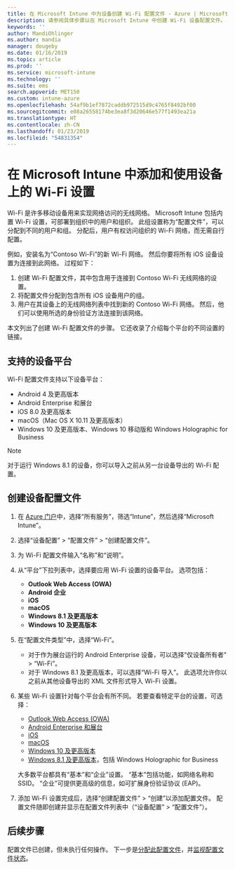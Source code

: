 ```yaml
---
title: 在 Microsoft Intune 中为设备创建 Wi-Fi 配置文件 - Azure | Microsoft Docs
description: 请参阅具体步骤以在 Microsoft Intune 中创建 Wi-Fi 设备配置文件。 创建适用于 Android、Android Enterprise、Android 展台、iOS、macOS、Windows 10 及更高版本以及 Windows Holographic for Business 的配置文件。 使用这些配置文件创建 WiFi 连接以使用证书、选择 EAP 类型、选择身份验证方法和启用代理等。
keywords: ''
author: MandiOhlinger
ms.author: mandia
manager: dougeby
ms.date: 01/16/2019
ms.topic: article
ms.prod: ''
ms.service: microsoft-intune
ms.technology: ''
ms.suite: ems
search.appverid: MET150
ms.custom: intune-azure
ms.openlocfilehash: 54af9b1ef7872caddb972515d9c4765f8492bf00
ms.sourcegitcommit: e08a26558174be3ea8f3d20646e577f1493ea21a
ms.translationtype: HT
ms.contentlocale: zh-CN
ms.lasthandoff: 01/23/2019
ms.locfileid: "54831354"
---
```

# <a name="add-and-use-wi-fi-settings-on-your-devices-in-microsoft-intune"></a>在 Microsoft Intune 中添加和使用设备上的 Wi-Fi 设置

Wi-Fi 是许多移动设备用来实现网络访问的无线网络。 Microsoft Intune 包括内置 Wi-Fi 设置，可部署到组织中的用户和组织。 此组设置称为“配置文件”，可以分配到不同的用户和组。 分配后，用户有权访问组织的 Wi-Fi 网络，而无需自行配置。

例如，安装名为“Contoso Wi-Fi”的新 Wi-Fi 网络。 然后你要将所有 iOS 设备设置为连接到此网络。 过程如下：

1. 创建 Wi-Fi 配置文件，其中包含用于连接到 Contoso Wi-Fi 无线网络的设置。
2. 将配置文件分配到包含所有 iOS 设备用户的组。
3. 用户在其设备上的无线网络列表中找到新的 Contoso Wi-Fi 网络。 然后，他们可以使用所选的身份验证方法连接到该网络。

本文列出了创建 Wi-Fi 配置文件的步骤。 它还收录了介绍每个平台的不同设置的链接。

## <a name="supported-device-platforms"></a>支持的设备平台

Wi-Fi 配置文件支持以下设备平台：

- Android 4 及更高版本
- Android Enterprise 和展台
- iOS 8.0 及更高版本
- macOS（Mac OS X 10.11 及更高版本）
- Windows 10 及更高版本、Windows 10 移动版和 Windows Holographic for Business

> [!NOTE]
> 对于运行 Windows 8.1 的设备，你可以导入之前从另一台设备导出的 Wi-Fi 配置。

## <a name="create-a-device-profile"></a>创建设备配置文件

1. 在 [Azure 门户](https://portal.azure.com)中，选择“所有服务”，筛选“Intune”，然后选择“Microsoft Intune”。 
2. 选择“设备配置” > “配置文件” > “创建配置文件”。
3. 为 Wi-Fi 配置文件输入“名称”和“说明”。
4. 从“平台”下拉列表中，选择要应用 Wi-Fi 设置的设备平台。 选项包括：

    - **Outlook Web Access (OWA)**
    - **Android 企业**
    - **iOS**
    - **macOS**
    - **Windows 8.1 及更高版本**
    - **Windows 10 及更高版本**

5. 在“配置文件类型”中，选择“Wi-Fi”。

    - 对于作为展台运行的 Android Enterprise 设备，可以选择“仅设备所有者” > “Wi-Fi”。
    - 对于 Windows 8.1 及更高版本，可以选择“Wi-Fi 导入”。 此选项允许你以之前从其他设备导出的 XML 文件形式导入 Wi-Fi 设置。

6. 某些 Wi-Fi 设置针对每个平台会有所不同。 若要查看特定平台的设置，可选择：

    - [Outlook Web Access (OWA)](wi-fi-settings-android.md)
    - [Android Enterprise 和展台](wi-fi-settings-android-enterprise.md)
    - [iOS](wi-fi-settings-ios.md)
    - [macOS](wi-fi-settings-macos.md)
    - [Windows 10 及更高版本](wi-fi-settings-windows.md)
    - [Windows 8.1 及更高版本](wi-fi-settings-import-windows-8-1.md)，包括 Windows Holographic for Business

    大多数平台都具有“基本”和“企业”设置。 “基本”包括功能，如网络名称和 SSID。 “企业”可提供更高级的信息，如可扩展身份验证协议 (EAP)。

7. 添加 Wi-Fi 设置完成后，选择“创建配置文件” > “创建”以添加配置文件。 配置文件随即创建并显示在配置文件列表中（“设备配置” > “配置文件”）。

## <a name="next-steps"></a>后续步骤

配置文件已创建，但未执行任何操作。 下一步是[分配此配置文件](device-profile-assign.md)，并[监视配置文件状态](device-profile-monitor.md)。
